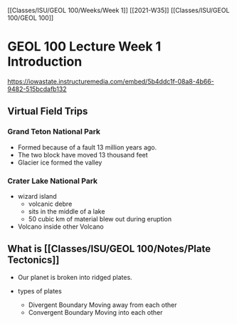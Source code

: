 [[Classes/ISU/GEOL 100/Weeks/Week 1]] [[2021-W35]] [[Classes/ISU/GEOL 100/GEOL 100]]

# GEOL 100 Lecture Week 1 Introduction
https://iowastate.instructuremedia.com/embed/5b4ddc1f-08a8-4b66-9482-515bcdafb132
## Virtual Field Trips

### Grand Teton National Park

* Formed because of a fault 13 million years ago.
* The two block have moved 13 thousand feet
* Glacier ice formed the valley

### Crater Lake National Park

* wizard island
	* volcanic debre
	* sits in the middle of a lake 
	* 50 cubic km of material blew out during eruption
* Volcano inside other Volcano 


## What is [[Classes/ISU/GEOL 100/Notes/Plate Tectonics]]

* Our planet is broken into ridged plates. 

* types of plates
	* Divergent Boundary 
		Moving away from each other
	* Convergent Boundary 
		Moving into each other